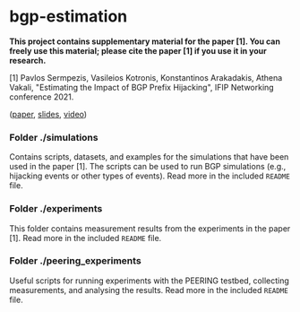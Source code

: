 # bgp-estimation
**This project contains supplementary material for the paper [1]. You can freely use this material; please cite the paper [1] if you use it in your research.**


[1] Pavlos Sermpezis, Vasileios Kotronis, Konstantinos Arakadakis, Athena Vakali, "Estimating the Impact of BGP Prefix Hijacking", IFIP Networking conference 2021.

([paper](https://arxiv.org/abs/2105.02346), [slides](misc/Sermpezis_presentation_IFIP_Networking_2021.pdf), [video](https://www.youtube.com/watch?v=UG1JVIC5qvA))



### Folder ./simulations
Contains scripts, datasets, and examples for the simulations that have been used in the paper [1]. The scripts can be used to run BGP simulations (e.g., hijacking events or other types of events). Read more in the included `README` file. 

### Folder ./experiments
This folder contains measurement results from the experiments in the paper [1]. Read more in the included `README` file. 

### Folder ./peering_experiments
Useful scripts for running experiments with the PEERING testbed, collecting measurements, and analysing the results. Read more in the included `README` file. 





